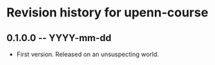 # Revision history for upenn-course

## 0.1.0.0 -- YYYY-mm-dd

* First version. Released on an unsuspecting world.
